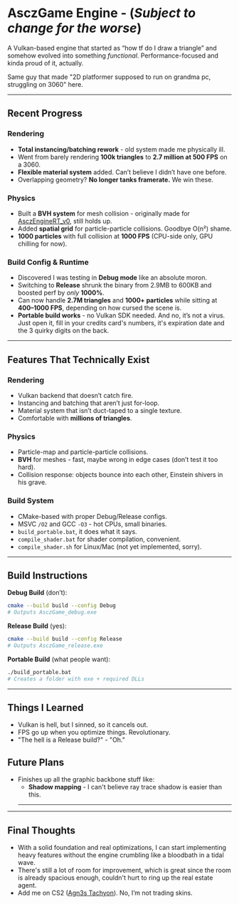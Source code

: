 # AsczGame Engine - (*Subject to change for the worse*)

A Vulkan-based engine that started as “how tf do I draw a triangle” and somehow evolved into something *functional*. Performance-focused and kinda proud of it, actually.

Same guy that made "2D platformer supposed to run on grandma pc, struggling on 3060" here.

---

## Recent Progress

### Rendering

* **Total instancing/batching rework** - old system made me physically ill.
* Went from barely rendering **100k triangles** to **2.7 million at 500 FPS** on a 3060.
* **Flexible material system** added. Can’t believe I didn’t have one before.
* Overlapping geometry? **No longer tanks framerate.** We win these.

### Physics

* Built a **BVH system** for mesh collision - originally made for [AsczEngineRT_v0](https://github.com/Asciizzz/AsczEngineRT-v0), still holds up.
* Added **spatial grid** for particle-particle collisions. Goodbye O(n²) shame.
* **1000 particles** with full collision at **1000 FPS** (CPU-side only, GPU chilling for now).

### Build Config & Runtime

* Discovered I was testing in **Debug mode** like an absolute moron.
* Switching to **Release** shrunk the binary from 2.9MB to 600KB and boosted perf by *only* **1000%**.
* Can now handle **2.7M triangles** and **1000+ particles** while sitting at **400–1000 FPS**, depending on how cursed the scene is.
* **Portable build works** - no Vulkan SDK needed. And no, it’s not a virus. Just open it, fill in your credits card's numbers, it's expiration date and the 3 quirky digits on the back.

---

## Features That Technically Exist

### Rendering

* Vulkan backend that doesn’t catch fire.
* Instancing and batching that aren’t just for-loop.
* Material system that isn’t duct-taped to a single texture.
* Comfortable with **millions of triangles**.

### Physics

* Particle-map and particle-particle collisions.
* **BVH** for meshes - fast, maybe wrong in edge cases (don’t test it too hard).
* Collision response: objects bounce into each other, Einstein shivers in his grave.

### Build System

* CMake-based with proper Debug/Release configs.
* MSVC `/O2` and GCC `-O3` - hot CPUs, small binaries.
* `build_portable.bat`, it does what it says.
* `compile_shader.bat` for shader compilation, convenient.
* `compile_shader.sh` for Linux/Mac (not yet implemented, sorry).

---

## Build Instructions

**Debug Build** (don’t):

```bash
cmake --build build --config Debug
# Outputs AsczGame_debug.exe
```

**Release Build** (yes):

```bash
cmake --build build --config Release
# Outputs AsczGame_release.exe
```

**Portable Build** (what people want):

```bash
./build_portable.bat
# Creates a folder with exe + required DLLs
```

---

## Things I Learned

* Vulkan is hell, but I sinned, so it cancels out.
* FPS go up when you optimize things. Revolutionary.
* "The hell is a Release build?" - "Oh."

## Future Plans

* Finishes up all the graphic backbone stuff like:
  * **Shadow mapping** - I can't believe ray trace shadow is easier than this.
  * **

---

## Final Thoughts

* With a solid foundation and real optimizations, I can start implementing heavy features without the engine crumbling like a bloodbath in a tidal wave.
* There's still a lot of room for improvement, which is great since the room is already spacious enough, couldn't hurt to ring up the real estate agent.
* Add me on CS2 ([Agn3s Tachyon](https://steamcommunity.com/profiles/76561199223964635/)). No, I’m not trading skins.
